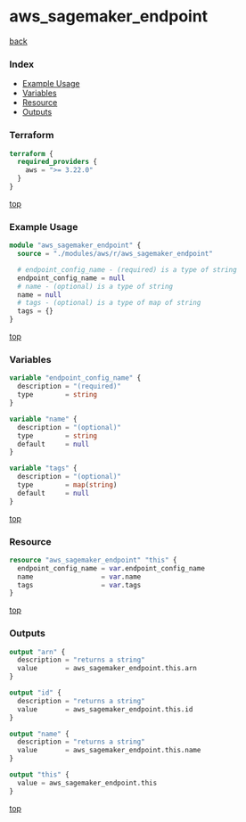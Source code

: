 # aws_sagemaker_endpoint

[back](../aws.md)

### Index

- [Example Usage](#example-usage)
- [Variables](#variables)
- [Resource](#resource)
- [Outputs](#outputs)

### Terraform

```terraform
terraform {
  required_providers {
    aws = ">= 3.22.0"
  }
}
```

[top](#index)

### Example Usage

```terraform
module "aws_sagemaker_endpoint" {
  source = "./modules/aws/r/aws_sagemaker_endpoint"

  # endpoint_config_name - (required) is a type of string
  endpoint_config_name = null
  # name - (optional) is a type of string
  name = null
  # tags - (optional) is a type of map of string
  tags = {}
}
```

[top](#index)

### Variables

```terraform
variable "endpoint_config_name" {
  description = "(required)"
  type        = string
}

variable "name" {
  description = "(optional)"
  type        = string
  default     = null
}

variable "tags" {
  description = "(optional)"
  type        = map(string)
  default     = null
}
```

[top](#index)

### Resource

```terraform
resource "aws_sagemaker_endpoint" "this" {
  endpoint_config_name = var.endpoint_config_name
  name                 = var.name
  tags                 = var.tags
}
```

[top](#index)

### Outputs

```terraform
output "arn" {
  description = "returns a string"
  value       = aws_sagemaker_endpoint.this.arn
}

output "id" {
  description = "returns a string"
  value       = aws_sagemaker_endpoint.this.id
}

output "name" {
  description = "returns a string"
  value       = aws_sagemaker_endpoint.this.name
}

output "this" {
  value = aws_sagemaker_endpoint.this
}
```

[top](#index)